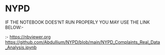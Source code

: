 # NYPD 
IF THE NOTEBOOK DOES'NT RUN PROPERLY YOU MAY USE THE LINK BELOW:-

:- https://nbviewer.org
https://github.com/Abdullium/NYPD/blob/main/NYPD_Complaints_Real_Data_Analysis.ipynb
